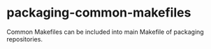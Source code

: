 # packaging-common-makefiles
Common Makefiles can be included into main Makefile of packaging repositories.
